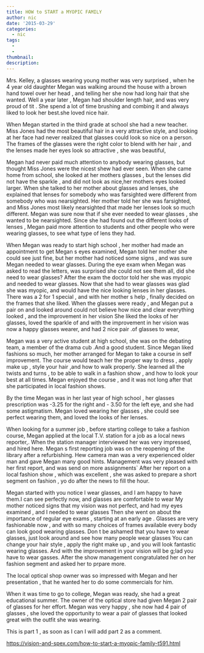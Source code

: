 ```yaml
---
title: HOW to START a MYOPIC FAMILY
author: nic
date: '2015-03-29'
categories:
  - nic
tags:
  - 
  - 
thumbnail: 
description: 
---
```


Mrs. Kelley, a glasses wearing young mother was very surprised , when he 4 year old daughter Megan was walking around the house with a brown hand towel over her head , and telling her she now had long hair that she wanted.
Well a year later , Megan had shoulder length hair, and was very proud of tit .
She spend a lot of time brushing and combing it and always liked to look her best.she loved nice hair.

When Megan started in the third grade at school she had a new teacher.
Miss Jones had the most beautiful hair  in a very attractive style, and looking at her face had never realized that glasses could look so nice on a person.
The frames of the glasses were the right color to blend with her hair , and the lenses made her 
eyes look so attractive , she was beautiful,

Megan had never paid much attention to anybody wearing glasses, but thought Miss Jones were 
the nicest shew had ever seen.
When she came home from school, she looked at her mothers glasses , but the lenses did not have the sparkle  , and did not look as nice,her mothers eyes looked larger.
When she talked to her mother about glasses and lenses, she explained that lenses for somebody who was farsighted were different from somebody  who was nearsighted.
Her mother told her she was farsighted, and Miss Jones most likely nearsighted that made her lenses look so much different.
Megan was sure now that if she ever needed  to wear glasses , she wanted to be nearsighted.
Since she had found out the different looks of lenses , Megan paid more attention to students and other people who were wearing  glasses, to see what type of lens they had.

When Megan was ready to start high school , her mother had made an appointment to get Megan s eyes examined,
Megan told her mother she could see just fine, but her mother had noticed some signs , and was sure Megan needed to wear glasses.
During the eye exam when Megan was asked to read the letters, was surprised she could not see them all, did she need to wear glasses?
After the exam the doctor told her she was myopic and needed to wear glasses.
Now that she had to wear glasses was glad she was myopic, and would have the nice looking lenses 
in her glasses.
There was a 2 for 1 special , and with her mother s help , finally decided on the frames that she 
liked.
When the glasses were ready , and Megan put a pair on and looked around could not believe how
nice and clear everything looked , and the improvement in her vision
She liked the looks of her glasses, loved the sparkle of and with the improvement in her vision 
was now a happy glasses wearer, and had 2 nice  pair .of glasses to wear,

Megan was a very active student at high school, she was on the debating team, a member of the drama cub .And a good student.
Since Megan liked fashions so much, her mother arranged for Megan to take a course in self improvement.
The course would teach her the proper way to dress , apply make up , style your hair ,and how to walk properly.
She learned all the twists and turns , to be able to walk in a fashion show , and how to look your best at all times.
Megan enjoyed the course , and it was not long after that she participated in local fashion shows.

By the time Megan was in her last year of high school , her glasses prescription was -3.25 for the right and - 3.50 for the left eye, and she had some astigmatism.
Megan loved wearing her glasses , she could see perfect wearing them, and loved the looks of her lenses.

When looking for a summer job , before starting college to take a fashion course, Megan applied at the local T.V. station for a job as a local news reporter,.
When the station manager interviewed  her was very impressed, and hired here.
Megan s first reporting job was on the reopening of the library after a refurbishing.
Hew camera man was a very experienced older man and gave Megan many good hints.
Management was very pleased with her first report, and was send on more assignments`
After her report on a local fashion show , which was excellent , she was asked to prepare a 
short segment on fashion , yo do after the news to fill the hour.

Megan started with you  notice I wear glasses, and I am happy to have them.I can see perfectly now, and glasses are comfortable to wear 
My mother noticed signs that my vision was not perfect, and had my eyes examined , and I needed to wear glasses
Then she went on about the importance of regular eye exams , starting at an early age .
Glasses are very fashionable now , and with so many choices of frames available every body can look good wearing glasses.
Don t be ashamed that you have to wear glasses, just look around and see how many people wear glasses
You can change your hair style , apply the right make up , and you will look fantastic wearing glasses.
And with the improvement in your vision will be g;lad you have to wear gasses.
After the show management congratulated her on her fashion segment and asked her to prpare more.

The local optical shop owner was so impressed with Megan and her presentation , that he wanted her to do some commercials for him.

When  it was time to go to college, Megan was ready, she had a great educational summer.
The owner of the optical store had given Megan 2 pair of  glasses for her effort.
Megan was very happy , she now had 4 pair of glasses , she loved the opportunity to wear a pair 
of glasses that looked great with the outfit she was wearing.


This is part 1 , as soon as I can I will add part 2 as a comment.

https://vision-and-spex.com/how-to-start-a-myopic-family-t591.html
